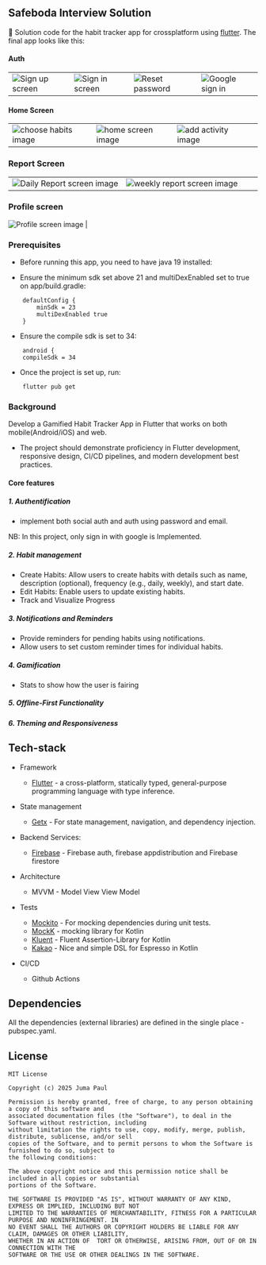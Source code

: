 ## Safeboda Interview Solution

👀  Solution code for the habit tracker app for crossplatform using [flutter](https://flutter.dev/).
The final app looks like this:

#### Auth
|  |  |  |  |
|----------------|----------------|----------------|-----------------------|
| ![Sign up screen](images/sign_up.png) | ![Sign in screen](images/sign_in.png) | ![Reset password](images/forgot_password.png) | ![Google sign in](images/google_sign_in.png) |


#### Home Screen      
|  |  |  |  |
|----------------|----------------|----------------|-----------------------|
![choose habits image](images/choose_habit.png)  |  ![home screen image](images/home.png)  | ![add activity image](images/add_activity.png)

### Report Screen  
|  |  |  |  |
|----------------|----------------|----------------|-----------------------|    
![Daily Report screen image](images/daily_report.png)  | ![weekly report screen image](images/weekly_report.png)

### Profile screen

![Profile screen image](images/profile.png)  |  


### Prerequisites

- Before running this app, you need to have java 19 installed:

- Ensure the minimum sdk set above 21 and multiDexEnabled set to true on app/build.gradle:

```shell script
    defaultConfig {
        minSdk = 23
        multiDexEnabled true
    }
```
- Ensure the compile sdk is set to 34:
```shell script
    android {
    compileSdk = 34
```
- Once the project is set up, run:
```shell script
    flutter pub get
```

### Background
Develop a Gamified Habit Tracker App in Flutter that works on both mobile(Android/iOS) and web. 
- The project should demonstrate proficiency in Flutter development, responsive design, CI/CD pipelines, and modern development best practices.

#### Core features
##### 1. Authentification
-  implement both social auth and auth using password and email.

NB: In this project, only sign in with google is Implemented.

##### 2. Habit management
* Create Habits: Allow users to create habits with details such as name, description (optional), frequency (e.g., daily, weekly), and start date.
* Edit Habits: Enable users to update existing habits.
* Track and Visualize Progress

##### 3. Notifications and Reminders
* Provide reminders for pending habits using notifications.
* Allow users to set custom reminder times for individual habits.

##### 4. Gamification
* Stats to show how the user is fairing

##### 5. Offline-First Functionality
##### 6. Theming and Responsiveness


## Tech-stack

* Framework
    * [Flutter](https://flutter.dev/) - a cross-platform, statically typed, general-purpose programming language with type inference.

* State management
    * [Getx](https://chornthorn.github.io/getx-docs/) - For state management, navigation, and dependency injection.

* Backend Services:
    * [Firebase](https://console.firebase.google.com/u/0/) - Firebase auth, firebase appdistribution and Firebase firestore
* Architecture
    * MVVM - Model View View Model
* Tests
    * [Mockito]() - For mocking dependencies during unit tests.
    * [MockK](https://github.com/mockk) - mocking library for Kotlin
    * [Kluent](https://github.com/MarkusAmshove/Kluent) - Fluent Assertion-Library for Kotlin
    * [Kakao](https://github.com/agoda-com/Kakao) - Nice and simple DSL for Espresso in Kotlin
* CI/CD
    * Github Actions

## Dependencies

All the dependencies (external libraries) are defined in the single place - pubspec.yaml.

## License
```
MIT License

Copyright (c) 2025 Juma Paul

Permission is hereby granted, free of charge, to any person obtaining a copy of this software and
associated documentation files (the "Software"), to deal in the Software without restriction, including
without limitation the rights to use, copy, modify, merge, publish, distribute, sublicense, and/or sell
copies of the Software, and to permit persons to whom the Software is furnished to do so, subject to
the following conditions:

The above copyright notice and this permission notice shall be included in all copies or substantial
portions of the Software.

THE SOFTWARE IS PROVIDED "AS IS", WITHOUT WARRANTY OF ANY KIND, EXPRESS OR IMPLIED, INCLUDING BUT NOT
LIMITED TO THE WARRANTIES OF MERCHANTABILITY, FITNESS FOR A PARTICULAR PURPOSE AND NONINFRINGEMENT. IN
NO EVENT SHALL THE AUTHORS OR COPYRIGHT HOLDERS BE LIABLE FOR ANY CLAIM, DAMAGES OR OTHER LIABILITY,
WHETHER IN AN ACTION OF  TORT OR OTHERWISE, ARISING FROM, OUT OF OR IN CONNECTION WITH THE
SOFTWARE OR THE USE OR OTHER DEALINGS IN THE SOFTWARE.
```
